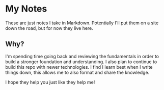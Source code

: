 # My Notes
These are just notes I take in Markdown. Potentially I'll put them on a site down the road, but for now they live here.

## Why?
I'm spending time going back and reviewing the fundamentals in order to build a stronger foundation and understanding. I also plan to continue to build this repo with newer technologies. I find I learn best when I write things down, this allows me to also format and share the knowledge.

I hope they help you just like they help me!